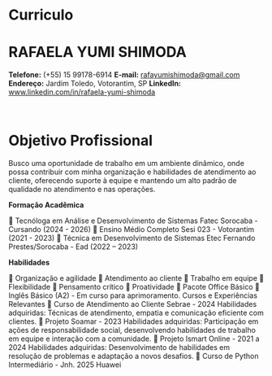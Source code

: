 # Curriculo

# RAFAELA YUMI SHIMODA

**Telefone:** (+55) 15 99178-6914
**E-mail:** rafayumishimoda@gmail.com
**Endereço:** Jardim Toledo, Votorantim, SP
**LinkedIn:** www.linkedin.com/in/rafaela-yumi-shimoda

<br>

# Objetivo Profissional

Busco uma oportunidade de trabalho em um ambiente dinâmico, onde
possa contribuir com minha organização e habilidades de atendimento ao cliente,
oferecendo suporte à equipe e mantendo um alto padrão de qualidade no
atendimento e nas operações.

**Formação Acadêmica**

 Tecnóloga em Análise e Desenvolvimento de Sistemas
Fatec Sorocaba - Cursando (2024 - 2026)
 Ensino Médio Completo
Sesi 023 - Votorantim (2021 - 2023)
 Técnica em Desenvolvimento de Sistemas
Etec Fernando Prestes/Sorocaba - Ead (2022 – 2023)

**Habilidades**

 Organização e agilidade
 Atendimento ao cliente
 Trabalho em equipe
 Flexibilidade
 Pensamento crítico
 Proatividade
 Pacote Office Básico
 Inglês Básico (A2) - Em curso para aprimoramento.
Cursos e Experiências Relevantes
 Curso de Atendimento ao Cliente Sebrae - 2024
Habilidades adquiridas: Técnicas de atendimento, empatia e comunicação
eficiente com clientes.
 Projeto Soamar - 2023
Habilidades adquiridas: Participação em ações de responsabilidade social,
desenvolvendo habilidades de trabalho em equipe e interação com a
comunidade.
 Projeto Ismart Online - 2021 a 2024
Habilidades adquiridas: Desenvolvimento de habilidades em resolução de
problemas e adaptação a novos desafios.
 Curso de Python Intermediário - Jnh. 2025
Huawei 
